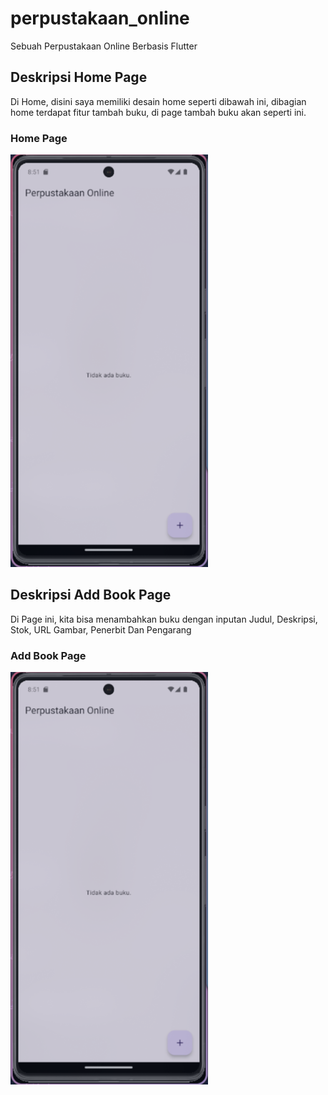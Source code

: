 # perpustakaan_online

Sebuah Perpustakaan Online Berbasis Flutter

## Deskripsi Home Page
Di Home, disini saya memiliki desain home seperti dibawah ini, dibagian home terdapat fitur tambah buku, di page tambah buku akan seperti ini.

### Home Page
![Tampilan Home](Hasil/home.png)

## Deskripsi Add Book Page
Di Page ini, kita bisa menambahkan buku dengan inputan Judul, Deskripsi, Stok, URL Gambar, Penerbit Dan Pengarang

### Add Book Page
![Tampilan Home](Hasil/home.png)

